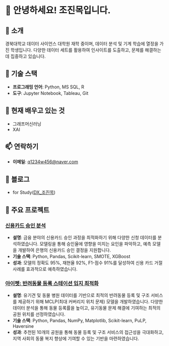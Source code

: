 # 👋 안녕하세요! 조진목입니다.

## 🌟 소개
경북대학교 데이터 사이언스 대학원 재학 중이며, 데이터 분석 및 기계 학습에 열정을 가진 학생입니다. 다양한 데이터 세트를 활용하여 인사이트를 도출하고, 문제를 해결하는 데 집중하고 있습니다. 


## 🔧 기술 스택
- **프로그래밍 언어**: Python, MS SQL, R
- **도구**: Jupyter Notebook, Tableau, Git

## 🌱 현재 배우고 있는 것
- 그래프머신러닝
- XAI

## 📫 연락하기
- **이메일**: [q1234w456@naver.com](mailto:q1234w456@naver.com)


## 📝 블로그
- for Study([DX_조진목](https://aivle.tistory.com/category/%5BKT%20AIVLE%20SCHOOL%5D))

## 📂 주요 프로젝트
### [신용카드 승인 분석](https://github.com/JinMokCho/Credit-card)
- **설명**: 금융 분야의 신용카드 승인 과정을 최적화하기 위해 다양한 신청 데이터를 분석하였습니다. 모델링을 통해 승인율에 영향을 미치는 요인을 파악하고, 예측 모델을 개발하여 은행의 신용카드 승인 결정을 지원합니다.
- **기술 스택**: Python, Pandas, Scikit-learn, SMOTE, XGBoost
- **성과**: 모델의 정확도 95%, 재현율 92%, F1-점수 91%를 달성하여 신용 카드 거절 사례를 효과적으로 예측하였습니다.

### [아이펫: 반려동물 등록 스테이션 입지 최적화](https://github.com/JinMokCho/Pet_registration)
- **설명**: 유기견 및 동물 병원 데이터를 기반으로 최적의 반려동물 등록 및 구조 서비스를 제공하기 위해 MCLP(최대 커버리지 위치 문제) 모델을 개발하였습니다. 다양한 데이터 분석을 통해 동물 등록률을 높이고, 유기동물 문제 해결에 기여하는 최적의 공원 위치를 선정하였습니다.
- **기술 스택**: Python, Pandas, NumPy, Matplotlib, Scikit-learn, PuLP, Haversine
- **성과**: 추천된 10개의 공원을 통해 동물 등록 및 구조 서비스의 접근성을 극대화하고, 지역 사회의 동물 복지 향상에 기여할 수 있는 기반을 마련하였습니다.
